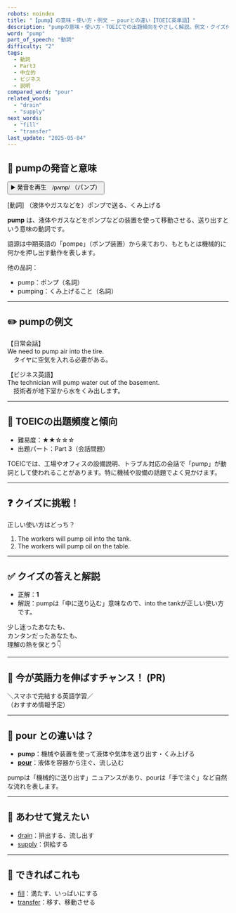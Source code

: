 ```yaml
---
robots: noindex
title: "【pump】の意味・使い方・例文 ― pourとの違い【TOEIC英単語】"
description: "pumpの意味・使い方・TOEICでの出題傾向をやさしく解説。例文・クイズ付きでpourとの違いもわかりやすく学べます。"
word: "pump"
part_of_speech: "動詞"
difficulty: "2"
tags:
  - 動詞
  - Part3
  - 中立的
  - ビジネス
  - 説明
compared_word: "pour"
related_words:
  - "drain"
  - "supply"
next_words:
  - "fill"
  - "transfer"
last_update: "2025-05-04"
---
```


## 🔰 pumpの発音と意味

<button class="play-audio" onclick="playTTS('pump')">
  <span class="play-audio-main">
    ▶️ 発音を再生　/pʌmp/
  </span>
  <span class="play-audio-sub">
    （パンプ）
  </span>
</button>

[動詞] （液体やガスなどを）ポンプで送る、くみ上げる

**pump** は、液体やガスなどをポンプなどの装置を使って移動させる、送り出すという意味の動詞です。

語源は中期英語の「pompe」（ポンプ装置）から来ており、もともとは機械的に何かを押し出す動作を表します。

他の品詞：  
- pump：ポンプ（名詞）
- pumping：くみ上げること（名詞）

---

## ✏️ pumpの例文

【日常会話】  
We need to pump air into the tire.  
　タイヤに空気を入れる必要がある。

【ビジネス英語】  
The technician will pump water out of the basement.  
　技術者が地下室から水をくみ出します。

---

## 🎯 TOEICの出題頻度と傾向

- 難易度：★★☆☆☆
- 出題パート：Part 3（会話問題）

TOEICでは、工場やオフィスの設備説明、トラブル対応の会話で「pump」が動詞として使われることがあります。特に機械や設備の話題でよく見かけます。

---

## ❓ クイズに挑戦！

正しい使い方はどっち？

1. The workers will pump oil into the tank.  
2. The workers will pump oil on the table.

---

## ✅ クイズの答えと解説

- 正解：**1**
- 解説：pumpは「中に送り込む」意味なので、into the tankが正しい使い方です。

少し迷ったあなたも、  
カンタンだったあなたも、  
理解の熱を保とう👇️

---

## 🚀 今が英語力を伸ばすチャンス！ (PR)

<div class="info-center">
＼スマホで完結する英語学習／<br>  
（おすすめ情報予定）
</div>

---

## 🤔  pour との違いは？

- **pump**：機械や装置を使って液体や気体を送り出す・くみ上げる
- **[pour](/word/pour)**：液体を容器から注ぐ、流し込む

pumpは「機械的に送り出す」ニュアンスがあり、pourは「手で注ぐ」など自然な流れを表します。

---

## 🧩 あわせて覚えたい

- [drain](/word/drain)：排出する、流し出す
- [supply](/word/supply)：供給する

---

## 📖 できればこれも

- [fill](/word/fill)：満たす、いっぱいにする
- [transfer](/word/transfer)：移す、移動させる

<!-- cvid: aid46_bid47 -->
